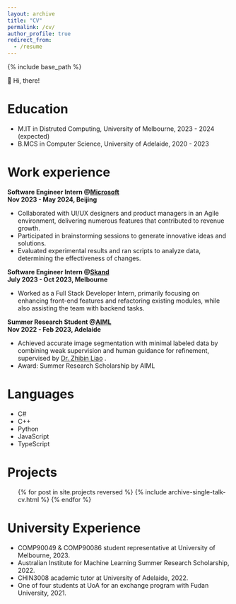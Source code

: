 ```yaml
---
layout: archive
title: "CV"
permalink: /cv/
author_profile: true
redirect_from:
  - /resume
---
```


{% include base_path %}

👋 Hi, there!

Education
======
<!-- * Ph.D in Version Control Theory, GitHub University, 2018 (expected) -->
* M.IT in Distruted Computing, University of Melbourne, 2023 - 2024 (expected)
* B.MCS in Computer Science, University of Adelaide, 2020 - 2023

Work experience
======
**Software Engineer Intern  @[Microsoft](https://www.microsoft.com/en-au)** \
**Nov 2023 - May 2024, Beijing**

  * Collaborated with UI/UX designers and product managers in an Agile environment, delivering numerous features that contributed to revenue growth.
  * Participated in brainstorming sessions to generate innovative ideas and solutions.
  * Evaluated experimental results and ran scripts to analyze data, determining the effectiveness of changes.

**Software Engineer Intern @[Skand](https://www.skand.io/)** \
**July 2023 - Oct 2023, Melbourne**

  * Worked as a Full Stack Developer Intern, primarily focusing on enhancing front-end features and refactoring existing modules, while also assisting the team with backend tasks.

**Summer Research Student @[AIML](https://www.adelaide.edu.au/aiml/)** \
**Nov 2022 - Feb 2023, Adelaide**
  
  * Achieved accurate image segmentation with minimal labeled data by combining weak supervision and human guidance for refinement, supervised by [Dr. Zhibin Liao](https://researchers.adelaide.edu.au/profile/zhibin.liao) .
  * Award: Summer Research Scholarship by AIML
  
Languages
======
* C#
* C++
* Python
* JavaScript
* TypeScript

Projects
======
  <ul>{% for post in site.projects reversed %}
    {% include archive-single-talk-cv.html %}
  {% endfor %}</ul>
  
<!-- Talks
======
  <ul>{% for post in site.talks reversed %}
    {% include archive-single-talk-cv.html  %}
  {% endfor %}</ul>
  
Teaching
======
  <ul>{% for post in site.teaching reversed %}
    {% include archive-single-cv.html %}
  {% endfor %}</ul> -->
  
University Experience
======
* COMP90049 & COMP90086 student representative at University of Melbourne, 2023.
* Australian Institute for Machine Learning Summer Research Scholarship, 2022.
* CHIN3008 academic tutor at University of Adelaide, 2022.
* One of four students at UoA for an exchange program with Fudan University, 2021.

